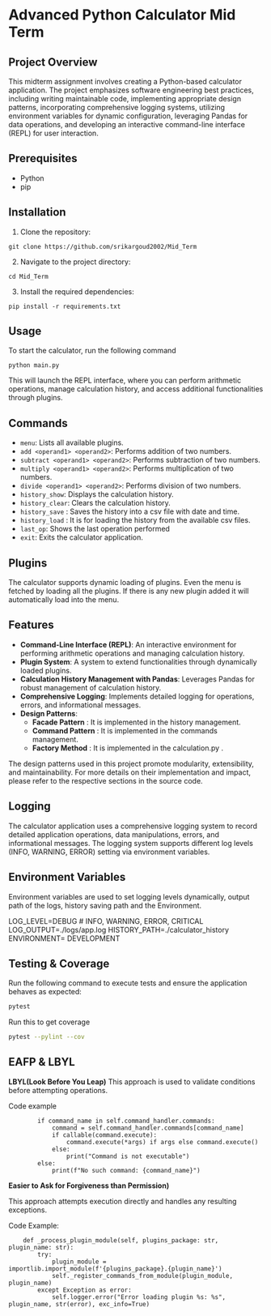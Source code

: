 # Advanced Python Calculator Mid Term

## Project Overview

This midterm assignment involves creating a  Python-based calculator application. The project emphasizes software engineering best practices, including writing maintainable code, implementing appropriate design patterns, incorporating comprehensive logging systems, utilizing environment variables for dynamic configuration, leveraging Pandas for data operations, and developing an interactive command-line interface (REPL) for user interaction.

## Prerequisites

- Python
- pip

  
## Installation

1. Clone the repository:

```
git clone https://github.com/srikargoud2002/Mid_Term
```

2. Navigate to the project directory:

```
cd Mid_Term
```

3. Install the required dependencies:

```
pip install -r requirements.txt
```

## Usage

To start the calculator, run the following command

```
python main.py
```

This will launch the REPL interface, where you can perform arithmetic operations, manage calculation history, and access additional functionalities through plugins.

## Commands
- `menu`: Lists all available plugins.
- `add <operand1> <operand2>`: Performs addition of two numbers.
- `subtract <operand1> <operand2>`: Performs subtraction of two numbers.
- `multiply <operand1> <operand2>`: Performs multiplication of two numbers.
- `divide <operand1> <operand2>`: Performs division of two numbers.
- `history_show`: Displays the calculation history.
- `history_clear`: Clears the calculation history.
- `history_save` : Saves the history into a csv file with date and time.
- `history_load` : It is for loading the history from the available csv files.
- `last_op`: Shows the last operation performed
- `exit`: Exits the calculator application.

## Plugins

The calculator supports dynamic loading of plugins. Even the menu is fetched by loading all the plugins. If there is any new plugin added it will automatically load into the menu.

## Features

- **Command-Line Interface (REPL)**: An interactive environment for performing arithmetic operations and managing calculation history.
- **Plugin System**: A system to extend functionalities through dynamically loaded plugins.
- **Calculation History Management with Pandas**: Leverages Pandas for robust management of calculation history.
- **Comprehensive Logging**: Implements detailed logging for operations, errors, and informational messages.
- **Design Patterns**: 
    - **Facade Pattern** : It is implemented in the history management.
    - **Command Pattern** : It is implemented in the commands management.
    - **Factory Method** : It is implemented in the calculation.py .
    
  
The design patterns used in this project promote modularity, extensibility, and maintainability. For more details on their implementation and impact, please refer to the respective sections in the source code.


## Logging

The calculator application uses a comprehensive logging system to record detailed application operations, data manipulations, errors, and informational messages. The logging system supports different log levels (INFO, WARNING, ERROR) setting via environment variables.

## Environment Variables

Environment variables are used to set logging levels dynamically, output path of the logs, history saving path and the Environment.

LOG_LEVEL=DEBUG  # INFO, WARNING, ERROR, CRITICAL
LOG_OUTPUT=./logs/app.log
HISTORY_PATH=./calculator_history
ENVIRONMENT= DEVELOPMENT

## Testing & Coverage

Run the following command to execute tests and ensure the application behaves as expected:

```bash
pytest
```
Run this to get coverage

```bash
pytest --pylint --cov
```
## EAFP & LBYL

**LBYL(Look Before You Leap)**
This approach is used to validate conditions before attempting operations.

Code example

```
        if command_name in self.command_handler.commands:
            command = self.command_handler.commands[command_name]
            if callable(command.execute):
                command.execute(*args) if args else command.execute()
            else:
                print("Command is not executable")
        else:
            print(f"No such command: {command_name}")
```
**Easier to Ask for Forgiveness than Permission)**

This approach attempts execution directly and handles any resulting exceptions.

Code Example:

```
    def _process_plugin_module(self, plugins_package: str, plugin_name: str):
        try:
            plugin_module = importlib.import_module(f'{plugins_package}.{plugin_name}')
            self._register_commands_from_module(plugin_module, plugin_name)
        except Exception as error: 
            self.logger.error("Error loading plugin %s: %s", plugin_name, str(error), exc_info=True)
```



